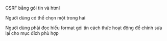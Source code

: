 CSRF bằng gói tin và html

Người dùng có thể chọn một trong hai

Người dùng phải đọc hiểu format gói tin cách thức hoạt động để chỉnh sửa lại cho mục đích phù hợp 
